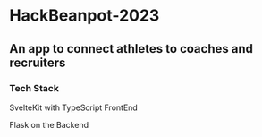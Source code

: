 # HackBeanpot-2023

## An app to connect athletes to coaches and recruiters

### Tech Stack
SvelteKit with TypeScript FrontEnd

Flask on the Backend
